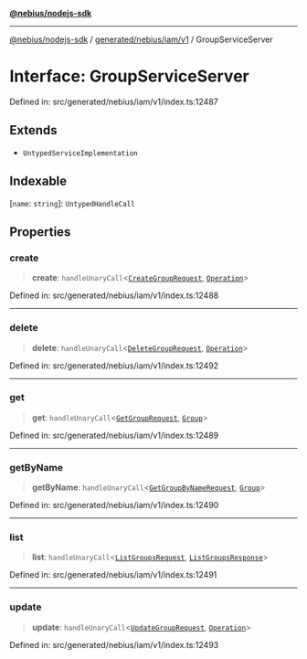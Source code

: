 [**@nebius/nodejs-sdk**](../../../../../README.md)

---

[@nebius/nodejs-sdk](../../../../../README.md) / [generated/nebius/iam/v1](../README.md) / GroupServiceServer

# Interface: GroupServiceServer

Defined in: src/generated/nebius/iam/v1/index.ts:12487

## Extends

- `UntypedServiceImplementation`

## Indexable

\[`name`: `string`\]: `UntypedHandleCall`

## Properties

### create

> **create**: `handleUnaryCall`\<[`CreateGroupRequest`](CreateGroupRequest.md), [`Operation`](../../../common/v1/interfaces/Operation.md)\>

Defined in: src/generated/nebius/iam/v1/index.ts:12488

---

### delete

> **delete**: `handleUnaryCall`\<[`DeleteGroupRequest`](DeleteGroupRequest.md), [`Operation`](../../../common/v1/interfaces/Operation.md)\>

Defined in: src/generated/nebius/iam/v1/index.ts:12492

---

### get

> **get**: `handleUnaryCall`\<[`GetGroupRequest`](GetGroupRequest.md), [`Group`](Group.md)\>

Defined in: src/generated/nebius/iam/v1/index.ts:12489

---

### getByName

> **getByName**: `handleUnaryCall`\<[`GetGroupByNameRequest`](GetGroupByNameRequest.md), [`Group`](Group.md)\>

Defined in: src/generated/nebius/iam/v1/index.ts:12490

---

### list

> **list**: `handleUnaryCall`\<[`ListGroupsRequest`](ListGroupsRequest.md), [`ListGroupsResponse`](ListGroupsResponse.md)\>

Defined in: src/generated/nebius/iam/v1/index.ts:12491

---

### update

> **update**: `handleUnaryCall`\<[`UpdateGroupRequest`](UpdateGroupRequest.md), [`Operation`](../../../common/v1/interfaces/Operation.md)\>

Defined in: src/generated/nebius/iam/v1/index.ts:12493
